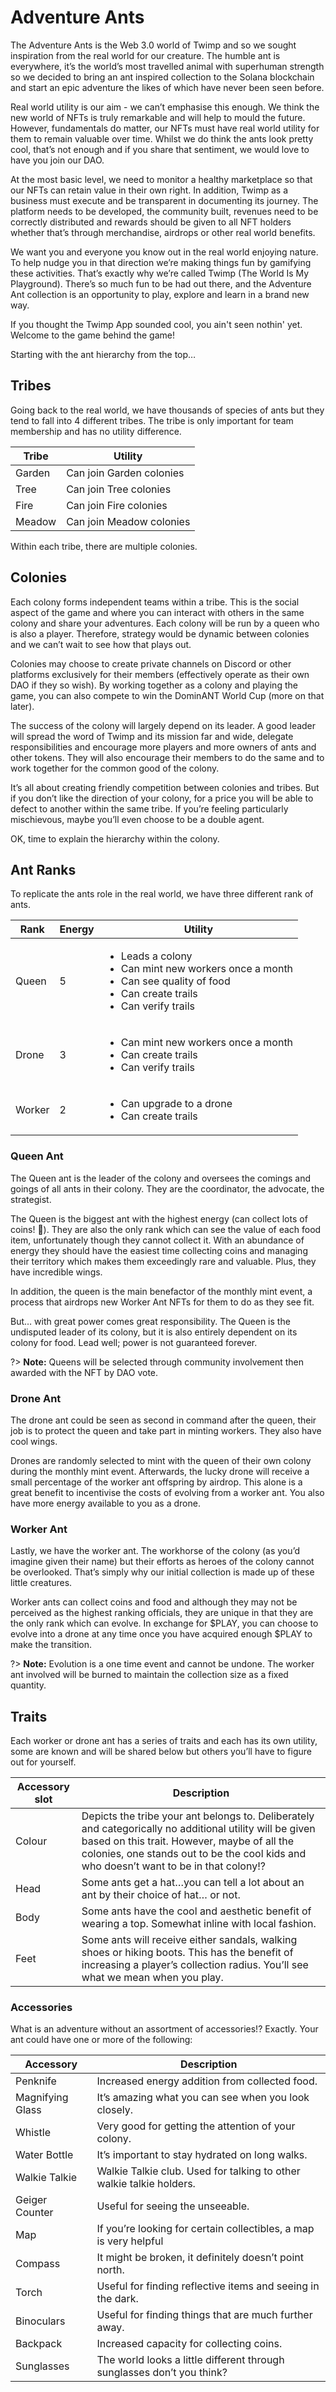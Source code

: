 # Adventure Ants

The Adventure Ants is the Web 3.0 world of Twimp and so we sought inspiration from the real world for our creature. The humble ant is everywhere, it’s the world’s most travelled animal with superhuman strength so we decided to bring an ant inspired collection to the Solana blockchain and start an epic adventure the likes of which have never been seen before.

Real world utility is our aim - we can’t emphasise this enough. We think the new world of NFTs is truly remarkable and will help to mould the future. However, fundamentals do matter, our NFTs must have real world utility for them to remain valuable over time. Whilst we do think the ants look pretty cool, that’s not enough and if you share that sentiment, we would love to have you join our DAO.

At the most basic level, we need to monitor a healthy marketplace so that our NFTs can retain value in their own right. In addition, Twimp as a business must execute and be transparent in documenting its journey. The platform needs to be developed, the community built, revenues need to be correctly distributed and rewards should be given to all NFT holders whether that’s through merchandise, airdrops or other real world benefits.

We want you and everyone you know out in the real world enjoying nature. To help nudge you in that direction we’re making things fun by gamifying these activities. That’s exactly why we’re called Twimp (The World Is My Playground). There’s so much fun to be had out there, and the Adventure Ant collection is an opportunity to play, explore and learn in a brand new way.

If you thought the Twimp App sounded cool, you ain't seen nothin' yet. Welcome to the game behind the game!

Starting with the ant hierarchy from the top…

## Tribes

Going back to the real world, we have thousands of species of ants but they tend to fall into 4 different tribes. The tribe is only important for team membership and has no utility difference.

| Tribe | Utility                  |
| ------ | ------------------------ |
| Garden | Can join Garden colonies  |
| Tree | Can join Tree colonies  |
| Fire    | Can join Fire colonies    |
| Meadow | Can join Meadow colonies |

Within each tribe, there are multiple colonies.

## Colonies

Each colony forms independent teams within a tribe. This is the social aspect of the game and where you can interact with others in the same colony and share your adventures. Each colony will be run by a queen who is also a player. Therefore, strategy would be dynamic between colonies and we can’t wait to see how that plays out.

Colonies may choose to create private channels on Discord or other platforms exclusively for their members (effectively operate as their own DAO if they so wish). By working together as a colony and playing the game, you can also compete to win the DominANT World Cup (more on that later).

The success of the colony will largely depend on its leader. A good leader will spread the word of Twimp and its mission far and wide, delegate responsibilities and encourage more players and more owners of ants and other tokens. They will also encourage their members to do the same and to work together for the common good of the colony.

It’s all about creating friendly competition between colonies and tribes. But if you don’t like the direction of your colony, for a price you will be able to defect to another within the same tribe. If you’re feeling particularly mischievous, maybe you’ll even choose to be a double agent.

OK, time to explain the hierarchy within the colony.

## Ant Ranks

To replicate the ants role in the real world, we have three different rank of ants.

| Rank  | Energy | Utility                                                                                                                                             |
| ------ | ------ | --------------------------------------------------------------------------------------------------------------------------------------------------- |
| Queen  | 5      | <ul><li>Leads a colony</li><li>Can mint new workers once a month</li><li>Can see quality of food</li><li>Can create trails</li><li>Can verify trails</li></ul> |
| Drone  | 3      | <ul><li>Can mint new workers once a month</li><li>Can create trails</li><li>Can verify trails</li></ul>                                                        |
| Worker | 2      | <ul><li>Can upgrade to a drone</li><li>Can create trails</li></ul>                                                                                  |

###  Queen Ant

The Queen ant is the leader of the colony and oversees the comings and goings of all ants in their colony. They are the coordinator, the advocate, the strategist.

The Queen is the biggest ant with the highest energy (can collect lots of coins! 👀). They are also the only rank which can see the value of each food item, unfortunately though they cannot collect it. With an abundance of energy they should have the easiest time collecting coins and managing their territory which makes them exceedingly rare and valuable. Plus, they have incredible wings.

In addition, the queen is the main benefactor of the monthly mint event, a process that airdrops new Worker Ant NFTs for them to do as they see fit.

But… with great power comes great responsibility. The Queen is the undisputed leader of its colony, but it is also entirely dependent on its colony for food. Lead well; power is not guaranteed forever.

?> **Note:** Queens will be selected through community involvement then awarded with the NFT by DAO vote.

### Drone Ant

The drone ant could be seen as second in command after the queen, their job is to protect the queen and take part in minting workers. They also have cool wings.

Drones are randomly selected to mint with the queen of their own colony during the monthly mint event. Afterwards, the lucky drone will receive a small percentage of the worker ant offspring by airdrop. This alone is a great benefit to incentivise the costs of evolving from a worker ant. You also have more energy available to you as a drone.

### Worker Ant

Lastly, we have the worker ant. The workhorse of the colony (as you’d imagine given their name) but their efforts as heroes of the colony cannot be overlooked. That’s simply why our initial collection is made up of these little creatures.

Worker ants can collect coins and food and although they may not be perceived as the highest ranking officials, they are unique in that they are the only rank which can evolve. In exchange for $PLAY, you can choose to evolve into a drone at any time once you have acquired enough $PLAY to make the transition.

?> **Note:** Evolution is a one time event and cannot be undone. The worker ant involved will be burned to maintain the collection size as a fixed quantity.

## Traits

Each worker or drone ant has a series of traits and each has its own utility, some are known and will be shared below but others you’ll have to figure out for yourself.

| Accessory slot | Description                                                                                                                                                                                                                                         |
| -------------- | --------------------------------------------------------------------------------------------------------------------------------------------------------------------------------------------------------------------------------------------------- |
| Colour         | Depicts the tribe your ant belongs to. Deliberately and categorically no additional utility will be given based on this trait. However, maybe of all the colonies, one stands out to be the cool kids and who doesn’t want to be in that colony!? |
| Head           | Some ants get a hat…you can tell a lot about an ant by their choice of hat… or not.                                                                                                                                                                 |
| Body           | Some ants have the cool and aesthetic benefit of wearing a top. Somewhat inline with local fashion.                                                                                                                                                 |
| Feet           | Some ants will receive either sandals, walking shoes or hiking boots. This has the benefit of increasing a player’s collection radius. You’ll see what we mean when you play.                                                                       |

### Accessories

What is an adventure without an assortment of accessories!? Exactly. Your ant could have one or more of the following:

| Accessory        | Description                                                            |
| ---------------- | ---------------------------------------------------------------------- |
| Penknife         | Increased energy addition from collected food.                         |
| Magnifying Glass | It’s amazing what you can see when you look closely.                   |
| Whistle          | Very good for getting the attention of your colony.                    |
| Water Bottle     | It’s important to stay hydrated on long walks.                         |
| Walkie Talkie    | Walkie Talkie club. Used for talking to other walkie talkie holders.   |
| Geiger Counter   | Useful for seeing the unseeable.                                       |
| Map              | If you’re looking for certain collectibles, a map is very helpful      |
| Compass          | It might be broken, it definitely doesn’t point north.                 |
| Torch            | Useful for finding reflective items and seeing in the dark.            |
| Binoculars       | Useful for finding things that are much further away.                  |
| Backpack         | Increased capacity for collecting coins.                               |
| Sunglasses       | The world looks a little different through sunglasses don’t you think? |
